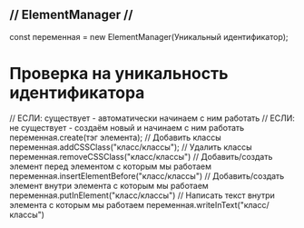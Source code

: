 
## // ElementManager //
 const переменная = new ElementManager(Уникальный идентификатор); 
# Проверка на уникальность идентификатора
// ECЛИ: существует - автоматически начинаем с ним работать
// ECЛИ: не существует - создаём новый и начинаем с ним работать
переменная.create(тэг элемента);
// Добавить классы
переменная.addCSSClass("класс/классы"); 
// Удалить классы
переменная.removeCSSClass("класс/классы")
// Добавить/создать элемент перед элементом с которым мы работаем
переменная.insertElementBefore("класс/классы")
// Добавить/создать элемент внутри элемента с которым мы работаем
переменная.putInElement("класс/классы")
// Написать текст внутри элемента с которым мы работаем
переменная.writeInText("класс/классы")

